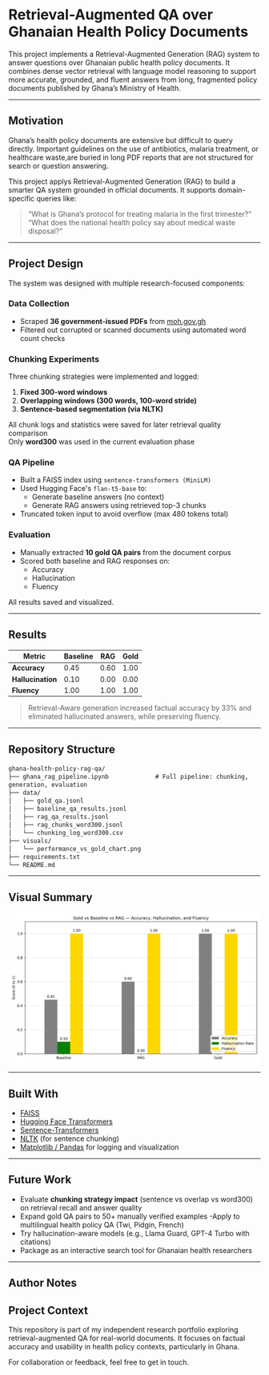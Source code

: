 # Retrieval-Augmented QA over Ghanaian Health Policy Documents

This project implements a Retrieval-Augmented Generation (RAG) system to answer questions over Ghanaian public health policy documents. It combines dense vector retrieval with language model reasoning to support more accurate, grounded, and fluent answers from long, fragmented policy documents published by Ghana’s Ministry of Health.

---

## Motivation

Ghana’s health policy documents are extensive but difficult to query directly. Important guidelines on the use of antibiotics, malaria treatment, or healthcare waste,are buried in long PDF reports that are not structured for search or question answering.

This project applys Retrieval-Augmented Generation (RAG) to build a smarter QA system grounded in official documents. It supports domain-specific queries like:

> “What is Ghana’s protocol for treating malaria in the first trimester?”  
> “What does the national health policy say about medical waste disposal?”

---

## Project Design

The system was designed with multiple research-focused components:

### Data Collection

- Scraped **36 government-issued PDFs** from [moh.gov.gh](https://moh.gov.gh/)
- Filtered out corrupted or scanned documents using automated word count checks

### Chunking Experiments

Three chunking strategies were implemented and logged:

1. **Fixed 300-word windows**
2. **Overlapping windows (300 words, 100-word stride)**
3. **Sentence-based segmentation (via NLTK)**

All chunk logs and statistics were saved for later retrieval quality comparison  
 Only **word300** was used in the current evaluation phase

### QA Pipeline

- Built a FAISS index using `sentence-transformers (MiniLM)`
- Used Hugging Face's `flan-t5-base` to:
  - Generate baseline answers (no context)
  - Generate RAG answers using retrieved top-3 chunks
- Truncated token input to avoid overflow (max 480 tokens total)

### Evaluation

- Manually extracted **10 gold QA pairs** from the document corpus
- Scored both baseline and RAG responses on:
  - Accuracy
  - Hallucination
  - Fluency

All results saved and visualized.

---

## Results

| Metric            | Baseline | RAG  | Gold |
| ----------------- | -------- | ---- | ---- |
| **Accuracy**      | 0.45     | 0.60 | 1.00 |
| **Hallucination** | 0.10     | 0.00 | 0.00 |
| **Fluency**       | 1.00     | 1.00 | 1.00 |

> Retrieval-Aware generation increased factual accuracy by 33% and eliminated hallucinated answers, while preserving fluency.

---

## Repository Structure

```
ghana-health-policy-rag-qa/
├── ghana_rag_pipeline.ipynb             # Full pipeline: chunking, generation, evaluation
├── data/
│   ├── gold_qa.jsonl
│   ├── baseline_qa_results.jsonl
│   ├── rag_qa_results.jsonl
│   ├── rag_chunks_word300.jsonl
│   └── chunking_log_word300.csv
├── visuals/
│   └── performance_vs_gold_chart.png
├── requirements.txt
└── README.md

```

---

## Visual Summary

![Performance Chart](visuals/performance_vs_gold_chart.png)

---

## Built With

- [FAISS](https://github.com/facebookresearch/faiss)
- [Hugging Face Transformers](https://huggingface.co/docs/transformers)
- [Sentence-Transformers](https://www.sbert.net/)
- [NLTK](https://www.nltk.org/) (for sentence chunking)
- [Matplotlib / Pandas](https://pandas.pydata.org/) for logging and visualization

---

## Future Work

- Evaluate **chunking strategy impact** (sentence vs overlap vs word300) on retrieval recall and answer quality
- Expand gold QA pairs to 50+ manually verified examples
  -Apply to multilingual health policy QA (Twi, Pidgin, French)
- Try hallucination-aware models (e.g., Llama Guard, GPT-4 Turbo with citations)
- Package as an interactive search tool for Ghanaian health researchers

---

## Author Notes

## Project Context

This repository is part of my independent research portfolio exploring retrieval-augmented QA for real-world documents. It focuses on factual accuracy and usability in health policy contexts, particularly in Ghana.

For collaboration or feedback, feel free to get in touch.
